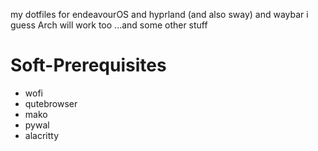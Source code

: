 my dotfiles for endeavourOS and hyprland (and also sway) and waybar
i guess Arch will work too
...and some other stuff

# Soft-Prerequisites 

- wofi
- qutebrowser
- mako
- pywal
- alacritty
